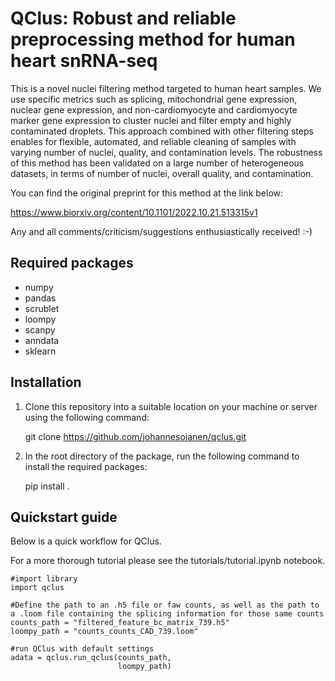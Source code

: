 # QClus: Robust and reliable preprocessing method for human heart snRNA-seq

This is a novel nuclei filtering method targeted to human heart samples. We use specific metrics such as splicing, mitochondrial gene expression, nuclear gene expression, and non-cardiomyocyte and cardiomyocyte marker gene expression to cluster nuclei and filter empty and highly contaminated droplets. This approach combined with other filtering steps enables for flexible, automated, and reliable cleaning of samples with varying number of nuclei, quality, and contamination levels. The robustness of this method has been validated on a large number of heterogeneous datasets, in terms of number of nuclei, overall quality, and contamination. 

You can find the original preprint for this method at the link below:

https://www.biorxiv.org/content/10.1101/2022.10.21.513315v1

Any and all comments/criticism/suggestions enthusiastically received! :-)

## Required packages

- numpy
- pandas
- scrublet    
- loompy
- scanpy
- anndata
- sklearn


## Installation

1. Clone this repository into a suitable location on your machine or server using the following command:

    git clone https://github.com/johannesojanen/qclus.git
    
2. In the root directory of the package, run the following command to install the required packages:

    pip install .

## Quickstart guide

Below is a quick workflow for QClus. 

For a more thorough tutorial please see the tutorials/tutorial.ipynb notebook.


    #import library
    import qclus

    #Define the path to an .h5 file or faw counts, as well as the path to a .loom file containing the splicing information for those same counts
    counts_path = "filtered_feature_bc_matrix_739.h5"
    loompy_path = "counts_counts_CAD_739.loom"

    #run QClus with default settings
    adata = qclus.run_qclus(counts_path,  
                            loompy_path)